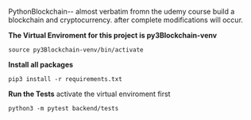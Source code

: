 PythonBlockchain--  almost verbatim fromn the udemy course build a blockchain and cryptocurrency. after complete modifications will occur.

**The Virtual Enviroment for this project is py3Blockchain-venv**
```
source py3Blockchain-venv/bin/activate
```
**Install all packages**
```
pip3 install -r requirements.txt
```
**Run the Tests**
activate the virtual enviroment first

```
python3 -m pytest backend/tests
```
